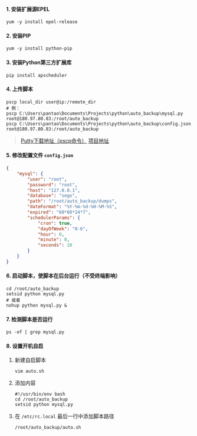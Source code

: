 #### 1. 安装扩展源EPEL

``` shell
yum -y install epel-release
```

#### 2. 安装PIP

``` shell
yum -y install python-pip
```

#### 3. 安装Python第三方扩展库

``` shell
pip install apscheduler
```

#### 4. 上传脚本

``` shell
pscp local_dir user@ip:/remote_dir
# 例：
pscp C:\Users\pantao\Documents\Projects\python\auto_backup\mysql.py root@180.97.80.83:/root/auto_backup
pscp C:\Users\pantao\Documents\Projects\python\auto_backup\config.json root@180.97.80.83:/root/auto_backup
```

> [Putty下载地址（pscp命令）](https://www.chiark.greenend.org.uk/~sgtatham/putty/latest.html)
> [项目地址](https://github.com/zhazhapan/auto_backup)

#### 5. 修改配置文件 `config.json`

``` json
{
    "mysql": {
        "user": "root",
        "password": "root",
        "host": "127.0.0.1",
        "database": "sego",
        "path": "/root/auto_backup/dumps",
        "dateFormat": "%Y-%m-%d-%H-%M-%S",
        "expired": "60*60*24*7",
        "schedulerParams": {
            "cron": true,
            "dayOfWeek": "0-6",
            "hour": 0,
            "minute": 0,
            "seconds": 10
        }
    }
}
```

#### 6. 启动脚本，使脚本在后台运行（不受终端影响）

``` shell
cd /root/auto_backup
setsid python mysql.py
# 或者
nohup python mysql.py &
```

#### 7. 检测脚本是否运行

``` shell
ps -ef | grep mysql.py
```

#### 8. 设置开机自启

1. 新建自启脚本

    ``` shell
    vim auto.sh
    ```
    
2. 添加内容

    ``` shell
    #!/usr/bin/env bash
    cd /root/auto_backup
    setsid python mysql.py
    ```
    
3. 在 `/etc/rc.local` 最后一行中添加脚本路径

    ``` shell
    /root/auto_backup/auto.sh
    ```